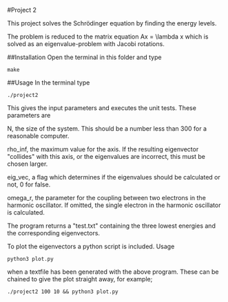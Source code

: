 #Project 2

This project solves the Schrödinger equation by finding the energy levels.

The problem is reduced to the matrix equation
Ax = \lambda x
which is solved as an eigenvalue-problem with Jacobi rotations.

##Installation
Open the terminal in this folder and type

```
make
```

##Usage
In the terminal type

```
./project2
```

This gives the input parameters and executes the unit tests. These parameters are


N, the size of the system. This should be a number less than 300 for a reasonable computer.

rho_inf, the maximum value for the axis. If the resulting eigenvector "collides" with this axis, or the eigenvalues are incorrect, this must be chosen larger.

eig_vec, a flag which determines if the eigenvalues should be calculated or not,
0 for false.

omega_r, the parameter for the coupling between two electrons in the harmonic oscillator. If omitted, the single electron in the harmonic oscillator is calculated.

The program returns a "test.txt" containing the three lowest energies and the corresponding eigenvectors.


To plot the eigenvectors a python script is included. Usage

```
python3 plot.py
```

when a textfile has been generated with the above program. These can be chained to give the plot straight away, for example;

```
./project2 100 10 && python3 plot.py
```
